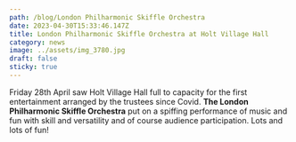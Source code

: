 ```yaml
---
path: /blog/London Philharmonic Skiffle Orchestra
date: 2023-04-30T15:33:46.147Z
title: London Philharmonic Skiffle Orchestra at Holt Village Hall
category: news
image: ../assets/img_3780.jpg
draft: false
sticky: true
---
```

Friday 28th April saw Holt Village Hall full to capacity for the first entertainment arranged by the trustees since Covid. **The London Philharmonic Skiffle Orchestra** put on a spiffing performance of music and fun with skill and
versatility and of course audience participation. Lots and lots of fun!